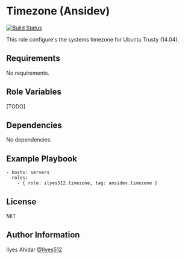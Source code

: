Timezone (Ansidev)
=========
[![Build Status](https://travis-ci.org/Ilyes512/ansible-role-timezone.svg)](https://travis-ci.org/Ilyes512/ansible-role-locale)

This role configure's the systems timezone for Ubuntu Trusty (14.04).

Requirements
------------

No requirements.

Role Variables
--------------

[TODO]

Dependencies
------------

No dependencies.

Example Playbook
----------------
```
- hosts: servers
  roles:
    - { role: ilyes512.timezone, tag: ansidev.timezone }
```

License
-------

MIT

Author Information
------------------

Ilyes Ahidar [@Ilyes512](https://twitter.com/ilyes512)

